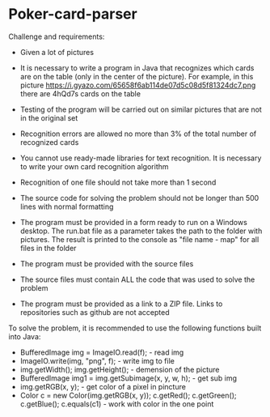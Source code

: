 # Poker-card-parser
Challenge and requirements:

- Given a lot of pictures
- It is necessary to write a program in Java that recognizes which cards are on the table (only in the center of the picture). For example, in this picture https://i.gyazo.com/65658f6ab114de07d5c08d5f81324dc7.png there are 4hQd7s cards on the table
- Testing of the program will be carried out on similar pictures that are not in the original set
- Recognition errors are allowed no more than 3% of the total number of recognized cards
- You cannot use ready-made libraries for text recognition. It is necessary to write your own card recognition algorithm
- Recognition of one file should not take more than 1 second
- The source code for solving the problem should not be longer than 500 lines with normal formatting

- The program must be provided in a form ready to run on a Windows desktop. The run.bat file as a parameter takes the path to the folder with pictures. The result is printed to the console as "file name - map" for all files in the folder
- The program must be provided with the source files
- The source files must contain ALL the code that was used to solve the problem
- The program must be provided as a link to a ZIP file. Links to repositories such as github are not accepted

To solve the problem, it is recommended to use the following functions built into Java:
- BufferedImage img = ImageIO.read(f); - read img
- ImageIO.write(img, "png", f); - write img to file
- img.getWidth(); img.getHeight(); - demension of the picture
- BufferedImage img1 = img.getSubimage(x, y, w, h); - get sub img 
- img.getRGB(x, y); - get color of a pixel in pincture
- Color c = new Color(img.getRGB(x, y)); c.getRed(); c.getGreen(); c.getBlue(); c.equals(c1) - work with color in the one point
